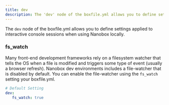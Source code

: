 ```yaml
---
title: dev
description: The 'dev' node of the boxfile.yml allows you to define settings applied to local Nanobox development environments.
---
```


The `dev` node of the boxfile.yml allows you to define settings applied to interactive console sessions when using Nanobox locally.

### fs_watch
Many front-end development frameworks rely on a filesystem watcher that tells the OS when a file is modified and triggers some type of event (usually a browser refresh). Nanobox dev environments includes a file-watcher that is disabled by default. You can enable the file-watcher using the `fs_watch` setting your boxfile.yml.

```yaml
# Default Setting
dev:
   fs_watch: true
```
